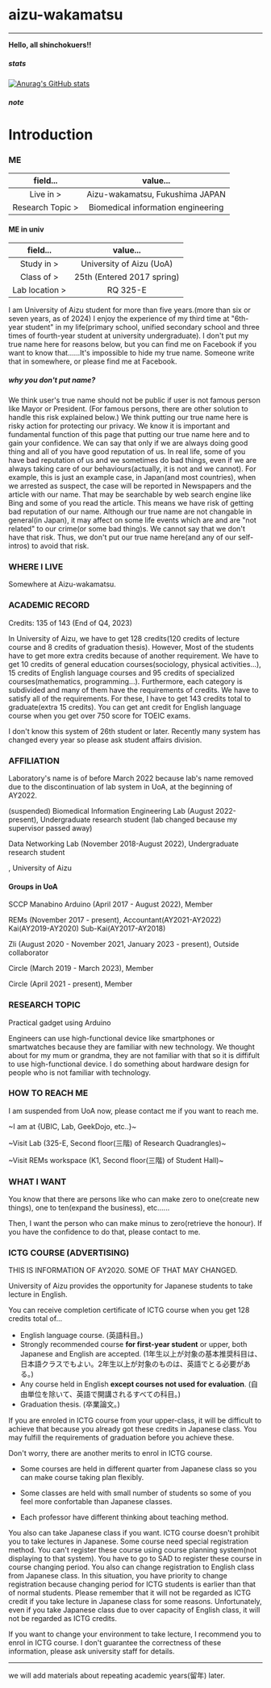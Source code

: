 # aizu-wakamatsu

---

**Hello, all shinchokuers!!**

##### stats
[![Anurag's GitHub stats](https://github-readme-stats.vercel.app/api?username=aizu-wakamatsu)](https://github.com/anuraghazra/github-readme-stats)

##### note



# Introduction

### ME
|field...|value...|
|:-:|:-:|
|Live in >|Aizu-wakamatsu, Fukushima JAPAN|
|Research Topic >|Biomedical information engineering|

#### ME in univ
|field...|value...|
|:-:|:-:|
|Study in >|University of Aizu (UoA)|
|Class of >|25th (Entered 2017 spring)|
|Lab location >|RQ 325-E|


I am University of Aizu student for more than five years.(more than six or seven years, as of 2024) I enjoy the experience of my third time at "6th-year student" in my life(primary school, unified secondary school and three times of fourth-year student at university undergraduate). I don't put my true name here for reasons below, but you can find me on Facebook if you want to know that......It's impossible to hide my true name. Someone write that in somewhere, or please find me at Facebook.

##### why you don't put name?

We think user's true name should not be public if user is not famous person like Mayor or President. (For famous persons, there are other solution to handle this risk explained below.) We think putting our true name here is risky action for protecting our privacy. We know it is important and fundamental function of this page that putting our true name here and to gain your confidence. We can say that only if we are always doing good thing and all of you have good reputation of us. In real life, some of you have bad reputation of us and we sometimes do bad things, even if we are always taking care of our behaviours(actually, it is not and we cannot). For example, this is just an example case, in Japan(and most countries), when we arrested as suspect, the case will be reported in Newspapers and the article with our name. That may be searchable by web search engine like Bing and some of you read the article. This means we have risk of getting bad reputation of our name. Although our true name are not changable in general(in Japan), it may affect on some life events which are and are "not related" to our crime(or some bad thing)s. We cannot say that we don't have that risk. Thus, we don't put our true name here(and any of our self-intros) to avoid that risk.

### WHERE I LIVE
Somewhere at Aizu-wakamatsu.

### ACADEMIC RECORD

Credits: 135 of 143 (End of Q4, 2023)

In University of Aizu, we have to get 128 credits(120 credits of lecture course and 8 credits of graduation thesis). However, Most of the students have to get more extra credits because of another requirement. We have to get 10 credits of general education courses(sociology, physical activities...), 15 credits of English language courses and 95 credits of specialized courses(mathematics, programming...). Furthermore, each category is subdivided and many of them have the requirements of credits. We have to satisfy all of the requirements. For these, I have to get 143 credits total to graduate(extra 15 credits). You can get ant credit for English language course when you get over 750 score for TOEIC exams.

I don't know this system of 26th student or later. Recently many system has changed every year so please ask student affairs division.

### AFFILIATION

Laboratory's name is of before March 2022 because lab's name removed due to the discontinuation of lab system in UoA, at the beginning of AY2022.

(suspended) Biomedical Information Engineering Lab (August 2022-present), Undergraduate research student (lab changed because my supervisor passed away)

Data Networking Lab (November 2018-August 2022), Undergraduate research student

, University of Aizu

#### Groups in UoA

SCCP Manabino Arduino (April 2017 - August 2022), Member

REMs (November 2017 - present), Accountant(AY2021-AY2022) Kai(AY2019-AY2020) Sub-Kai(AY2017-AY2018)

Zli (August 2020 - November 2021, January 2023 - present), Outside collaborator

Circle (March 2019 - March 2023), Member

Circle (April 2021 - present), Member

### RESEARCH TOPIC
Practical gadget using Arduino
<!--
Main purpose of this research is to reduce the cost to buy useful device. Generally, useful device made by old technology is expensive. Then, we can replace them by the device using Arduino to reduce the cost. We know that the expensive device is suitable if we require higher precision, but when we use that in ordinary life, we don't need higher precision. we want to make the device with medium performance and lower cost.
-->

Engineers can use high-functional device like smartphones or smartwatches because they are familiar with new technology. We thought about for my mum or grandma, they are not familiar with that so it is diffifult to use high-functional device. I do something about hardware design for people who is not familiar with technology.

### HOW TO REACH ME

I am suspended from UoA now, please contact me if you want to reach me.

~I am at {UBIC, Lab, GeekDojo, etc..}~

~Visit Lab (325-E, Second floor(三階) of Research Quadrangles)~

~Visit REMs workspace (K1, Second floor(三階) of Student Hall)~
<!--
|🇬🇧|🇯🇵|
|:-:|:-:|
|second floor|third floor|
|first floor|second floor|
|ground floor|first floor|
-->

### WHAT I WANT
You know that there are persons like who can make zero to one(create new things), one to ten(expand the business), etc......

Then, I want the person who can make minus to zero(retrieve the honour). If you have the confidence to do that, please contact to me.

### ICTG COURSE (ADVERTISING)
THIS IS INFORMATION OF AY2020. SOME OF THAT MAY CHANGED.

University of Aizu provides the opportunity for Japanese students to take lecture in English.

You can receive completion certificate of ICTG course when you get 128 credits total of...
- English language course. (英語科目。)
- Strongly recommended course **for first-year student** or upper, both Japanese and English are accepted. (1年生以上が対象の基本推奨科目は、日本語クラスでもよい。2年生以上が対象のものは、英語でとる必要がある。)
- Any course held in English **except courses not used for evaluation**. (自由単位を除いて、英語で開講されるすべての科目。)
- Graduation thesis. (卒業論文。)

If you are enroled in ICTG course from your upper-class, it will be difficult to achieve that because you already got these credits in Japanese class. You may fulfill the requirements of graduation before you achieve these.

Don't worry, there are another merits to enrol in ICTG course.

- Some courses are held in different quarter from Japanese class so you can make course taking plan flexibly.

- Some classes are held with small number of students so some of you feel more confortable than Japanese classes.

- Each professor have different thinking about teaching method.

You also can take Japanese class if you want. ICTG course doesn't prohibit you to take lectures in Japanese. Some course need special registration method. You can't register these course using course planning system(not displaying to that system). You have to go to SAD to register these course in course changing period. You also can change registration to English class from Japanese class. In this situation, you have priority to change registration because changing period for ICTG students is earlier than that of normal students. Please remember that it will not be regarded as ICTG credit if you take lecture in Japanese class for some reasons. Unfortunately, even if you take Japanese class due to over capacity of English class, it will not be regarded as ICTG credits.

If you want to change your environment to take lecture, I recommend you to enrol in ICTG course. I don't guarantee the correctness of these information, please ask university staff for details.
<!--
***DUE TO CORONAVIRUS-DISASTER, IT IS DIFFICULT TO TAKE THE COURSE IN ICTG COURSE. CAPACITY OF LECTURE ROOM IS REDUCED AND THEY GIVE PRIORITY TO STUDENTS TAKING THEIR OWN CLASS, REGISTRATION WILL CHANGE TO JAPANESE CLASS OR CANCELLED!***
-->
---

we will add materials about repeating academic years(留年) later.

